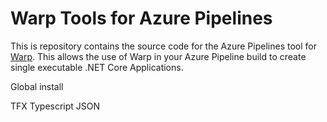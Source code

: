 # Warp Tools for Azure Pipelines

This is repository contains the source code for the Azure Pipelines tool for [Warp](https://github.com/dgiagio/warp). This allows the use of Warp in your Azure Pipeline build to create single executable .NET Core Applications.

Global install

TFX
Typescript
JSON